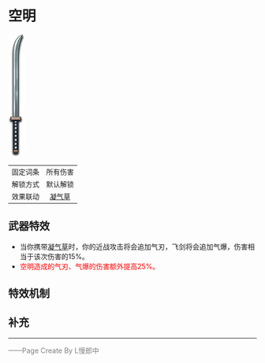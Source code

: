 # 空明
![空明](Texture2D_Sword/空明.png)

|||
|:----:|:----:|
|固定词条|所有伤害|
|解锁方式|默认解锁|
|效果联动|[凝气草](../Potions/Potion_GatherKiWeed.md)|


## 武器特效
- 当你携带[凝气草](../Potions/Potion_GatherKiWeed.md)时，你的近战攻击将会追加气刃，飞剑将会追加气爆，伤害相当于该次伤害的15%。
- <font color=red>空明造成的气刃、气爆的伤害额外提高25%。</font>

## 特效机制

## 补充

---

<font color=grey>——Page Create By L慢郎中</font>
